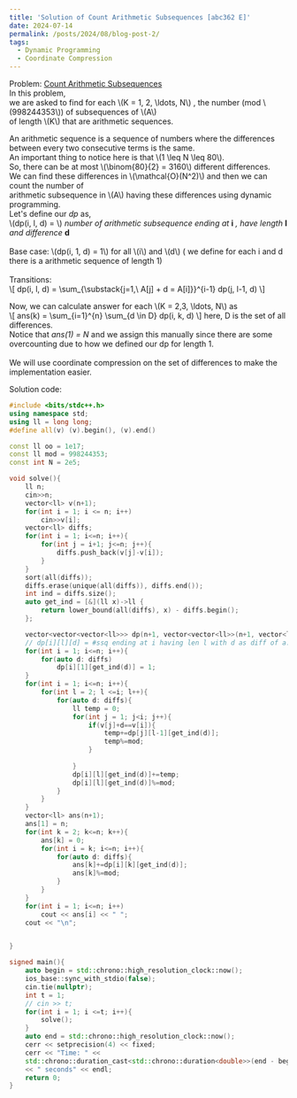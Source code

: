 ```yaml
---
title: 'Solution of Count Arithmetic Subsequences [abc362 E]'
date: 2024-07-14
permalink: /posts/2024/08/blog-post-2/
tags:
  - Dynamic Programming
  - Coordinate Compression
---
```


Problem: [Count Arithmetic Subsequences](https://atcoder.jp/contests/abc362/tasks/abc362_e)\
In this problem,\
we are asked to find for each \\(K = 1, 2, \ldots, N\\) , the number (mod \\(998244353\\)) of subsequences of \\(A\\)\
of length \\(K\\) that are arithmetic sequences.


An arithmetic sequence is a sequence of numbers where the differences between every two consecutive 
terms is the same.\
An important thing to notice here is that \\(1 \leq N \leq 80\\).\
So, there can be at most \\(\binom{80}{2} = 3160\\) different differences.\
We can find these differences in \\(\mathcal{O}(N^2)\\) and then we can count the number of\
arithmetic subsequence in \\(A\\) having these differences using dynamic programming.\
Let's define our *dp* as,\
\\(dp(i, l, d) = \\) *number of arithmetic subsequence ending at* **i** *, have length* **l** *and difference* **d**\
\
Base case: \\(dp(i, 1, d) = 1\\) for all \\(i\\) and \\(d\\) ( we define for each i and d there is a arithmetic sequence of length 1)\
\
Transitions:\
\\[ 
dp(i, l, d) = \sum_{\substack{j=1,\\ A[j] + d = A[i]}}^{i-1} dp(j, l-1, d) 
\\]

Now, we can calculate answer for each \\(K = 2,3, \ldots, N\\) as\
\\[
ans(k) = \sum_{i=1}^{n} \sum_{d \in D} dp(i, k, d)
\\]
here, D is the set of all differences.\
Notice that *ans(1) = N* and we assign this manually since there are some overcounting due to
how we defined our dp for length 1.\
\
We will use coordinate compression on the set of differences to make the implementation easier.


Solution code:

```cpp
#include <bits/stdc++.h>
using namespace std;
using ll = long long;
#define all(v) (v).begin(), (v).end()

const ll oo = 1e17;
const ll mod = 998244353;
const int N = 2e5;

void solve(){
    ll n;
    cin>>n;
    vector<ll> v(n+1);
    for(int i = 1; i <= n; i++)
        cin>>v[i];
    vector<ll> diffs;
    for(int i = 1; i<=n; i++){
        for(int j = i+1; j<=n; j++){
            diffs.push_back(v[j]-v[i]);
        }
    }
    sort(all(diffs));
    diffs.erase(unique(all(diffs)), diffs.end());
    int ind = diffs.size();
    auto get_ind = [&](ll x)->ll {
        return lower_bound(all(diffs), x) - diffs.begin();
    };

    vector<vector<vector<ll>>> dp(n+1, vector<vector<ll>>(n+1, vector<ll>(ind)));
    // dp[i][l][d] = #ssq ending at i having len l with d as diff of a.p.
    for(int i = 1; i<=n; i++){
        for(auto d: diffs)
            dp[i][1][get_ind(d)] = 1;
    }
    for(int i = 1; i<=n; i++){
        for(int l = 2; l <=i; l++){
            for(auto d: diffs){
                ll temp = 0;
                for(int j = 1; j<i; j++){
                    if(v[j]+d==v[i]){
                        temp+=dp[j][l-1][get_ind(d)];
                        temp%=mod;
                    }
                    
                }
                dp[i][l][get_ind(d)]+=temp;
                dp[i][l][get_ind(d)]%=mod;
            }
        }
    }
    vector<ll> ans(n+1);
    ans[1] = n;
    for(int k = 2; k<=n; k++){
        ans[k] = 0;
        for(int i = k; i<=n; i++){
            for(auto d: diffs){
                ans[k]+=dp[i][k][get_ind(d)];
                ans[k]%=mod;
            }
        }
    }
    for(int i = 1; i<=n; i++)
        cout << ans[i] << " ";
    cout << "\n";


}

signed main(){
    auto begin = std::chrono::high_resolution_clock::now();
    ios_base::sync_with_stdio(false);
    cin.tie(nullptr);
    int t = 1;
    // cin >> t;
    for(int i = 1; i <=t; i++){
        solve();
    }
    auto end = std::chrono::high_resolution_clock::now();
    cerr << setprecision(4) << fixed;
    cerr << "Time: " << 
    std::chrono::duration_cast<std::chrono::duration<double>>(end - begin).count() 
    << " seconds" << endl;
    return 0;
}
```
